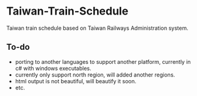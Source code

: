 # Taiwan-Train-Schedule
Taiwan train schedule based on Taiwan Railways Administration system.

## To-do
  - porting to another languages to support another platform, currently in c# with windows executables.
  - currently only support north region, will added another regions.
  - html output is not beautiful, will beautify it soon.
  - etc.
  
  
